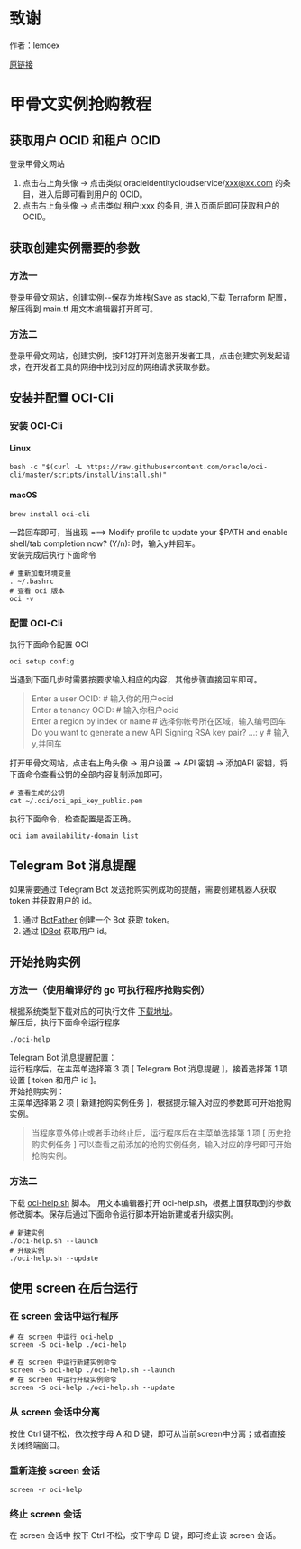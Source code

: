 # 致谢
作者：lemoex  
  
[原链接](https://github.com/lemoex/oci-help)
  
# 甲骨文实例抢购教程

## 获取用户 OCID 和租户 OCID
登录甲骨文网站
1. 点击右上角头像 -> 点击类似 oracleidentitycloudservice/xxx@xx.com 的条目，进入后即可看到用户的 OCID。
2. 点击右上角头像 -> 点击类似 租户:xxx 的条目, 进入页面后即可获取租户的 OCID。

## 获取创建实例需要的参数
### 方法一
登录甲骨文网站，创建实例--保存为堆栈(Save as stack),下载 Terraform 配置，解压得到 main.tf 用文本编辑器打开即可。
### 方法二
登录甲骨文网站，创建实例，按F12打开浏览器开发者工具，点击创建实例发起请求，在开发者工具的网络中找到对应的网络请求获取参数。

## 安装并配置 OCI-Cli
### 安装 OCI-Cli
#### Linux
```
bash -c "$(curl -L https://raw.githubusercontent.com/oracle/oci-cli/master/scripts/install/install.sh)"
```
#### macOS
```
brew install oci-cli
```
一路回车即可，当出现 ===> Modify profile to update your $PATH and enable shell/tab completion now? (Y/n): 时，输入y并回车。  
安装完成后执行下面命令
```
# 重新加载环境变量
. ~/.bashrc
# 查看 oci 版本
oci -v
```

### 配置 OCI-Cli
执行下面命令配置 OCI
```
oci setup config
```
当遇到下面几步时需要按要求输入相应的内容，其他步骤直接回车即可。  
> Enter a user OCID: # 输入你的用户ocid  
> Enter a tenancy OCID: # 输入你租户ocid  
> Enter a region by index or name  # 选择你帐号所在区域，输入编号回车  
> Do you want to generate a new API Signing RSA key pair? ...: y  # 输入y,并回车  

打开甲骨文网站，点击右上角头像 -> 用户设置 -> API 密钥 -> 添加API 密钥，将下面命令查看公钥的全部内容复制添加即可。
```
# 查看生成的公钥
cat ~/.oci/oci_api_key_public.pem
```
执行下面命令，检查配置是否正确。
```
oci iam availability-domain list
```

## Telegram Bot 消息提醒
如果需要通过 Telegram Bot 发送抢购实例成功的提醒，需要创建机器人获取 token 并获取用户的 id。
1. 通过 [BotFather](https://t.me/BotFather) 创建一个 Bot 获取 token。 
2. 通过 [IDBot](https://t.me/myidbot) 获取用户 id。

## 开始抢购实例
### 方法一（使用编译好的 go 可执行程序抢购实例）
根据系统类型下载对应的可执行文件 [下载地址](https://github.com/lemoex/oci-help/releases/latest)。  
解压后，执行下面命令运行程序
```
./oci-help
```
Telegram Bot 消息提醒配置：  
运行程序后，在主菜单选择第 3 项 [ Telegram Bot 消息提醒 ]，接着选择第 1 项设置 [ token 和用户 id ]。  
开始抢购实例：   
主菜单选择第 2 项 [ 新建抢购实例任务 ]，根据提示输入对应的参数即可开始抢购实例。

> 当程序意外停止或者手动终止后，运行程序后在主菜单选择第 1 项 [ 历史抢购实例任务 ] 可以查看之前添加的抢购实例任务，输入对应的序号即可开始抢购实例。

### 方法二
下载 [oci-help.sh](https://github.com/lemoex/oci-help/blob/main/shell/oci-help.sh) 脚本。
用文本编辑器打开 oci-help.sh，根据上面获取到的参数修改脚本。保存后通过下面命令运行脚本开始新建或者升级实例。
```
# 新建实例
./oci-help.sh --launch
# 升级实例
./oci-help.sh --update
```

## 使用 screen 在后台运行
### 在 screen 会话中运行程序
```
# 在 screen 中运行 oci-help
screen -S oci-help ./oci-help

# 在 screen 中运行新建实例命令
screen -S oci-help ./oci-help.sh --launch
# 在 screen 中运行升级实例命令
screen -S oci-help ./oci-help.sh --update
```

### 从 screen 会话中分离
按住 Ctrl 键不松，依次按字母 A 和 D 键，即可从当前screen中分离；或者直接关闭终端窗口。

### 重新连接 screen 会话
```
screen -r oci-help
```

### 终止 screen 会话
在 screen 会话中 按下 Ctrl 不松，按下字母 D 键，即可终止该 screen 会话。
